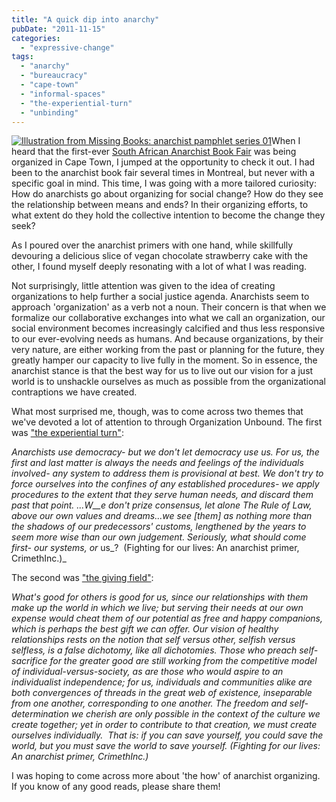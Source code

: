 ```yaml
---
title: "A quick dip into anarchy"
pubDate: "2011-11-15"
categories: 
  - "expressive-change"
tags: 
  - "anarchy"
  - "bureaucracy"
  - "cape-town"
  - "informal-spaces"
  - "the-experiential-turn"
  - "unbinding"
---
```


[![](https://organizationunbound.org/wp-content/uploads/2011/11/71Anarchy.jpg "Illustration from Missing Books: anarchist pamphlet series 01")](https://organizationunbound.org/wp-content/uploads/2011/11/71Anarchy.jpg)When I heard that the first-ever [South African Anarchist Book Fair](http://www.anarchistbookfair.co.za/) was being organized in Cape Town, I jumped at the opportunity to check it out. I had been to the anarchist book fair several times in Montreal, but never with a specific goal in mind. This time, I was going with a more tailored curiosity: How do anarchists go about organizing for social change? How do they see the relationship between means and ends? In their organizing efforts, to what extent do they hold the collective intention to become the change they seek?

As I poured over the anarchist primers with one hand, while skillfully devouring a delicious slice of vegan chocolate strawberry cake with the other, I found myself deeply resonating with a lot of what I was reading.

Not surprisingly, little attention was given to the idea of creating organizations to help further a social justice agenda. Anarchists seem to approach 'organization' as a verb not a noun. Their concern is that when we formalize our collaborative exchanges into what we call an organization, our social environment becomes increasingly calcified and thus less responsive to our ever-evolving needs as humans. And because organizations, by their very nature, are either working from the past or planning for the future, they greatly hamper our capacity to live fully in the moment. So in essence, the anarchist stance is that the best way for us to live out our vision for a just world is to unshackle ourselves as much as possible from the organizational contraptions we have created.

What most surprised me, though, was to come across two themes that we've devoted a lot of attention to through Organization Unbound. The first was ["the experiential turn"](https://organizationunbound.org/expressive-change/the-experiential-turn/):

_Anarchists use democracy- but we don't let democracy use us. For us, the first and last matter is_ _always_ _the needs and feelings of the individuals involved- any system to address them is provisional at best. We don't try to force ourselves into the confines of any established procedures- we apply procedures to the extent that they serve human needs, and discard them past that point. _...W__e don't prize consensus, let alone The Rule of Law, above our own values and dreams...we see \[them\] as nothing more than the shadows of our predecessors' customs, lengthened by the years to seem more wise than our own judgement._ Seriously, what should come first- our systems, or_ us_?  (Fighting for our lives: An anarchist primer, CrimethInc.)_

The second was ["the giving field"](https://organizationunbound.org/expressive-change/thegivingfield/):

_What's good for others is good for us, since our relationships with them make up the world in which we live; but serving their needs at our own expense would cheat them of our potential as free and happy companions, which is perhaps the best gift we can offer. Our vision of healthy relationships rests on the notion that self versus other, selfish versus selfless, is a false dichotomy, like all dichotomies. Those who preach self-sacrifice for the greater good are still working from the competitive model of individual-versus-society, as are those who would aspire to an individualist independence; for us, individuals and communities alike are both convergences of threads in the great web of existence, inseparable from one another, corresponding to one another. The freedom and self-determination we cherish are only possible in the context of the culture we create together; yet in order to contribute to that creation, we must create ourselves individually.  That is: if you can save yourself, you could save the world, but you must save the world to save yourself. _(Fighting for our lives: An anarchist primer, CrimethInc.)__

I was hoping to come across more about 'the how' of anarchist organizing. If you know of any good reads, please share them!
